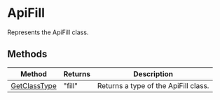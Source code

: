 # ApiFill

Represents the ApiFill class.


## Methods

| Method | Returns | Description |
| ------ | ------- | ----------- |
| [GetClassType](./Methods/GetClassType.md) | "fill" | Returns a type of the ApiFill class. |
